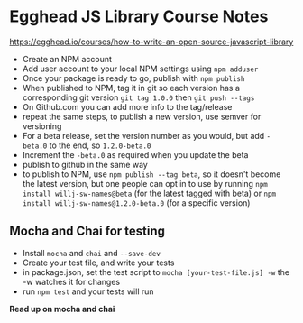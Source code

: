 # Egghead JS Library Course Notes

https://egghead.io/courses/how-to-write-an-open-source-javascript-library

- Create an NPM account
- Add user account to your local NPM settings using `npm adduser`
- Once your package is ready to go, publish with `npm publish`
- When published to NPM, tag it in git so each version has a corresponding git version `git tag 1.0.0` then `git push --tags`
- On Github.com you can add more info to the tag/release
- repeat the same steps, to publish a new version, use semver for versioning
- For a beta release, set the version number as you would, but add `-beta.0` to the end, so `1.2.0-beta.0`
- Increment the `-beta.0` as required when you update the beta
- publish to github in the same way
- to publish to NPM, use `npm publish --tag beta`, so it doesn't become the latest version, but one people can opt in to use by running `npm install willj-sw-names@beta` (for the latest tagged with beta) or `npm install willj-sw-names@1.2.0-beta.0` (for a specific version)

## Mocha and Chai for testing

- Install `mocha` and `chai` and `--save-dev`
- Create your test file, and write your tests
- in package.json, set the test script to `mocha [your-test-file.js] -w` the -w watches it for changes
- run `npm test` and your tests will run

**Read up on mocha and chai**


